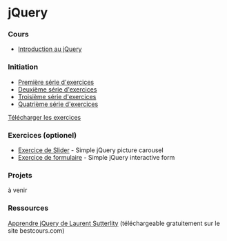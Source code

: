 # jQuery

### Cours

- [Introduction au jQuery](Javascript04-jQuery.pdf)

### Initiation

- [Première série d'exercices](jquery-exercises-base1)
- [Deuxième série d'exercices](jquery-exercises-base2)
- [Troisième série d'exercices](jquery-exercises-base3)
- [Quatrième série d'exercices](jquery-exercises-base4)

[Télécharger les exercices](https://github.com/becodeorg/BXLCentral/blob/master/Parcours/jQuery/jQuery.zip)

### Exercices (optionel)

- [Exercice de Slider](jquery-slider) - Simple jQuery picture carousel
- [Exercice de formulaire](jquery-form) - Simple jQuery interactive form

### Projets

à venir

### Ressources

[Apprendre jQuery de Laurent Sutterlity](apprendre-jquery.pdf) (téléchargeable gratuitement sur le site bestcours.com)

